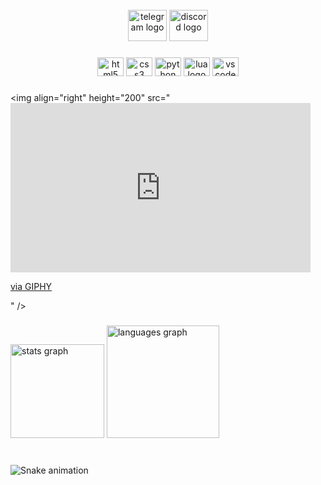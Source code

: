 <br clear="both">

<div align="center">
  <img src="https://raw.githubusercontent.com/maurodesouza/profile-readme-generator/master/src/assets/icons/social/telegram/default.svg" width="62" height="50" alt="telegram logo"  />
  <img src="https://raw.githubusercontent.com/maurodesouza/profile-readme-generator/master/src/assets/icons/social/discord/default.svg" width="62" height="50" alt="discord logo"  />
</div>

###

<div align="center">
  <img src="https://cdn.jsdelivr.net/gh/devicons/devicon/icons/html5/html5-original.svg" height="30" width="42" alt="html5 logo"  />
  <img src="https://cdn.jsdelivr.net/gh/devicons/devicon/icons/css3/css3-original.svg" height="30" width="42" alt="css3 logo"  />
  <img src="https://cdn.jsdelivr.net/gh/devicons/devicon/icons/python/python-original.svg" height="30" width="42" alt="python logo"  />
  <img src="https://cdn.jsdelivr.net/gh/devicons/devicon/icons/lua/lua-original.svg" height="30" width="42" alt="lua logo"  />
  <img src="https://cdn.jsdelivr.net/gh/devicons/devicon/icons/vscode/vscode-original.svg" height="30" width="42" alt="vscode logo"  />
</div>

###

<img align="right" height="200" src="<iframe src="https://giphy.com/embed/gG9fVWJdN41NeiHhzk" width="480" height="271" frameBorder="0" class="giphy-embed" allowFullScreen></iframe><p><a href="https://giphy.com/gifs/flaticons-gG9fVWJdN41NeiHhzk">via GIPHY</a></p>"  />

###

<div align="left">
  <img src="https://github-readme-stats.vercel.app/api?hide_title=false&hide_rank=false&show_icons=true&include_all_commits=true&count_private=true&disable_animations=false&theme=github_dark&locale=en&hide_border=true&username=lex0tan" height="150" alt="stats graph"  />
  <img src="https://github-readme-stats.vercel.app/api/top-langs?locale=en&hide_title=false&layout=compact&card_width=320&langs_count=5&theme=github_dark&hide_border=true&username=lex0tan" height="180" alt="languages graph"  />
</div>

###

<br clear="both">

<img href="https://raw.githubusercontent.com/lex0tan/lex0tan/blob/output/snake.svg" alt="Snake animation" />

###
